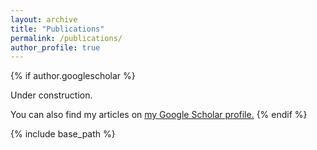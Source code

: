 ```yaml
---
layout: archive
title: "Publications"
permalink: /publications/
author_profile: true
---
```


{% if author.googlescholar %}
   <p>Under construction. </p>
  You can also find my articles on <u><a href="{{author.googlescholar}}">my Google Scholar profile</a>.</u>
{% endif %}

{% include base_path %}

<!-- {% for post in site.publications reversed %}
  {% include archive-single.html %}
{% endfor %} -->
